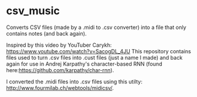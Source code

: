 # csv_music
Converts CSV files (made by a .midi to .csv converter) into a file that only contains notes (and back again).

Inspired by this video by YouTuber Carykh: https://www.youtube.com/watch?v=SacogDL_4JU
This repository contains files used to turn .csv files into .cust files (just a name I made) and back again for use in Andrej Karpathy's character-based RNN (found here:https://github.com/karpathy/char-rnn).

I converted the .midi files into .csv files using this utilty: http://www.fourmilab.ch/webtools/midicsv/.
